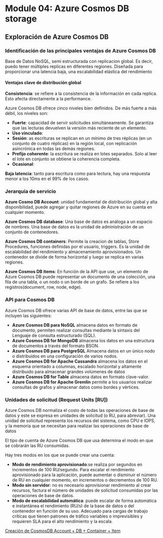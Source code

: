 # Module 04: Azure Cosmos DB storage

## Exploración de Azure Cosmos DB

### Identificación de las principales ventajas de Azure Cosmos DB

Base de Datos NoSQL, semi estructurada con replicacion global. Es decir, puedo tener múltiples replicas en diferentes regiones. Diseñada para proporcionar una latencia baja, una escalabilidad elástica del rendimiento

#### Ventajas clave de distribución global



**Consistencia**: se refiere a la consistencia de la información en cada replica. Esto afecta directamente a la performance.

Azure Cosmos DB ofrece cinco niveles bien definidos. De más fuerte a más débil, los niveles son:

- **Fuerte**:  capacidad de servir solicitudes simultáneamente. Se garantiza que las lecturas devuelven la versión más reciente de un elemento. 
- **Uso vinculado**: 
- **Sesión**: as escrituras se replican en un mínimo de tres réplicas (en un conjunto de cuatro réplicas) en la región local, con replicación asincrónica en todas las demás regiones.
- **Prefijo coherente**: la escritura se realiza en lotes separados. Solo al leer el lote en conjunto se obtiene la coherencia completa.
- **Ocasional**: 

**Baja latencia**: tanto para escritura como para lectura, hay  una respuesta menor a los 10ms en el 99% de los casos. 

### Jerarquía de servicio

**Azure Cosmo DB Account**: unidad fundamental de distribución global y alta disponibilidad, puede agregar y quitar regiones de Azure en su cuenta en cualquier momento.

**Azure Cosmos DB database**: Una base de datos es análoga a un espacio de nombres. Una base de datos es la unidad de administración de un conjunto de contenedores.

**Azure Cosmos DB containers**: Permite la creacion de tablas, Store Procedures, funciones definidas por el usuario, triggers. Es la unidad de escalabilidad del rendimiento y almacenamiento aprovisionados. Un contenedor se divide de forma horizontal y luego se replica en varias regiones.

**Azure Cosmos DB items**:  En función de la API que use, un elemento de Azure Cosmos DB puede representar un documento de una colección, una fila de una tabla, o un nodo o un borde de un grafo. Se refiere a los registros(document, row, node, edge).

### API para Cosmos DB

Azure Cosmos DB ofrece varias API de base de datos, entre las que se incluyen las siguientes:

- **Azure Cosmos DB para NoSQL** almacena datos en formato de documento, permiten realizar consultas mediante la sintaxis del Lenguaje de consulta estructurado (SQL).
- **Azure Cosmos DB for MongoDB** almacena los datos en una estructura de documentos a través del formato BSON.
- **Azure Cosmos DB para PostgreSQL** Almacena datos en un único nodo o distribuidos en una configuración de varios nodos.
- **Azure Cosmos DB for Apache Cassandra** almacena los datos en el esquema orientado a columnas, escalado horizontal y altamente distribuido para almacenar grandes volúmenes de datos
- **Azure Cosmos DB for Table** almacena datos en formato clave-valor.
- **Azure Cosmos DB for Apache Gremlin** permite a los usuarios realizar consultas de grafos y almacenar datos como bordes y vértices.

### Unidades de solicitud (Request Units [RU])
Azure Cosmos DB normaliza el costo de todas las operaciones de base de datos y este se expresa en unidades de solicitud (o RU, para abreviar). Una unidad de solicitud representa los recursos del sistema, como CPU e IOPS, y la memoria que se necesitan para realizar las operaciones de base de datos

El tipo de cuenta de Azure Cosmos DB que usa determina el modo en que se cobrarán las RU consumidas.

Hay tres modos en los que se puede crear una cuenta:

- **Modo de rendimiento aprovisionado**:se realiza por segundos en incrementos de 100 RU/segundo. Para escalar el rendimiento aprovisionado para la aplicación, puede aumentar o disminuir el número de RU en cualquier momento, en incrementos o decrementos de 100 RU.
- **Modo sin servidor**: no es necesario aprovisionar rendimiento al crear recursos, factura el número de unidades de solicitud consumidas por las operaciones de base de datos.
- **Modo de escalabilidad automática**: puede escalar de forma automática e instantánea el rendimiento (RU/s) de la base de datos o del contenedor en función de su uso. Adecuado para cargas de trabajo críticas que tienen patrones de tráfico variables o imprevisibles y requieren SLA para el alto rendimiento y la escala.

[Creación de CosmosDB Account + DB + Container + Item](./Resource/Module04/CreateCosmosDBforNoSQL.mkv)
